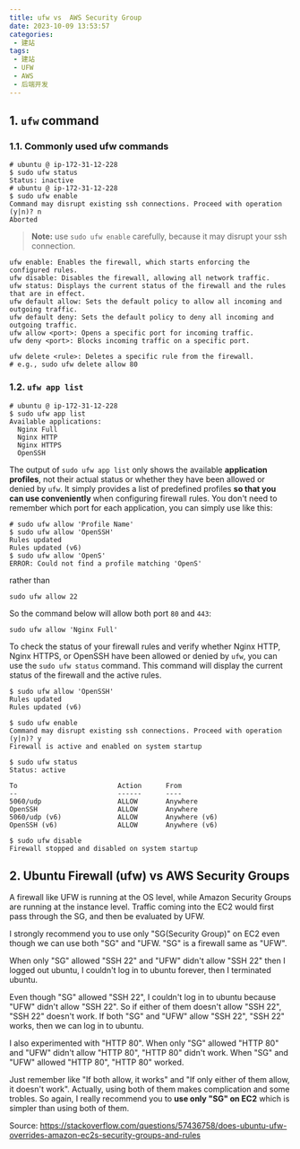 ```yaml
---
title: ufw vs  AWS Security Group
date: 2023-10-09 13:53:57
categories:
 - 建站
tags:
 - 建站
 - UFW
 - AWS
 - 后端开发
---
```


## 1. `ufw` command

### 1.1. Commonly used ufw commands

```shell
# ubuntu @ ip-172-31-12-228
$ sudo ufw status
Status: inactive
# ubuntu @ ip-172-31-12-228
$ sudo ufw enable
Command may disrupt existing ssh connections. Proceed with operation (y|n)? n
Aborted
```

> **Note:** use `sudo ufw enable` carefully, because it may disrupt your ssh connection. 

```shell
ufw enable: Enables the firewall, which starts enforcing the configured rules.
ufw disable: Disables the firewall, allowing all network traffic.
ufw status: Displays the current status of the firewall and the rules that are in effect.
ufw default allow: Sets the default policy to allow all incoming and outgoing traffic.
ufw default deny: Sets the default policy to deny all incoming and outgoing traffic.
ufw allow <port>: Opens a specific port for incoming traffic.
ufw deny <port>: Blocks incoming traffic on a specific port.

ufw delete <rule>: Deletes a specific rule from the firewall. 
# e.g., sudo ufw delete allow 80
```

### 1.2. `ufw app list`

```shell
# ubuntu @ ip-172-31-12-228
$ sudo ufw app list
Available applications:
  Nginx Full
  Nginx HTTP
  Nginx HTTPS
  OpenSSH
```

The output of `sudo ufw app list` only shows the available **application profiles**, not their actual status or whether they have been allowed or denied by `ufw`. It simply provides a list of predefined profiles **so that you can use conveniently** when configuring firewall rules. You don't need to remember which port for each application, you can simply use like this:

```shell
# sudo ufw allow 'Profile Name'
$ sudo ufw allow 'OpenSSH'
Rules updated
Rules updated (v6)
$ sudo ufw allow 'OpenS'  
ERROR: Could not find a profile matching 'OpenS'
```

 rather than 

```shell
sudo ufw allow 22
```

So the command below will allow both port `80` and `443`:

```
sudo ufw allow 'Nginx Full'
```

To check the status of your firewall rules and verify whether Nginx HTTP, Nginx HTTPS, or OpenSSH have been allowed or denied by `ufw`, you can use the `sudo ufw status` command. This command will display the current status of the firewall and the active rules.  

```shell
$ sudo ufw allow 'OpenSSH'
Rules updated
Rules updated (v6)

$ sudo ufw enable
Command may disrupt existing ssh connections. Proceed with operation (y|n)? y
Firewall is active and enabled on system startup

$ sudo ufw status       
Status: active

To                         Action      From
--                         ------      ----
5060/udp                   ALLOW       Anywhere                  
OpenSSH                    ALLOW       Anywhere                  
5060/udp (v6)              ALLOW       Anywhere (v6)             
OpenSSH (v6)               ALLOW       Anywhere (v6)  

$ sudo ufw disable
Firewall stopped and disabled on system startup
```

## 2. Ubuntu Firewall (ufw) vs AWS Security Groups

A firewall like UFW is running at the OS level, while Amazon Security Groups are running at the instance level. Traffic coming into the EC2 would first pass through the SG, and then be evaluated by UFW.  

I strongly recommend you to use only "SG(Security Group)" on EC2 even though we can use both "SG" and "UFW. "SG" is a firewall same as "UFW".

When only "SG" allowed "SSH 22" and "UFW" didn't allow "SSH 22" then I logged out ubuntu, I couldn't log in to ubuntu forever, then I terminated ubuntu.

Even though "SG" allowed "SSH 22", I couldn't log in to ubuntu because "UFW" didn't allow "SSH 22". So if either of them doesn't allow "SSH 22", "SSH 22" doesn't work. If both "SG" and "UFW" allow "SSH 22", "SSH 22" works, then we can log in to ubuntu.

I also experimented with "HTTP 80". When only "SG" allowed "HTTP 80" and "UFW" didn't allow "HTTP 80", "HTTP 80" didn't work. When "SG" and "UFW" allowed "HTTP 80", "HTTP 80" worked.

Just remember like "If both allow, it works" and "If only either of them allow, it doesn't work". Actually, using both of them makes complication and some trobles. So again, I really recommend you to **use only "SG" on EC2** which is simpler than using both of them.

Source: https://stackoverflow.com/questions/57436758/does-ubuntu-ufw-overrides-amazon-ec2s-security-groups-and-rules